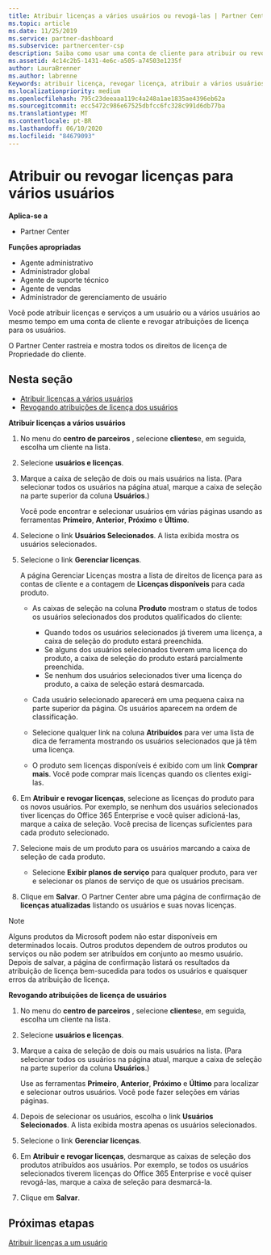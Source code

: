 ```yaml
---
title: Atribuir licenças a vários usuários ou revogá-las | Partner Center
ms.topic: article
ms.date: 11/25/2019
ms.service: partner-dashboard
ms.subservice: partnercenter-csp
description: Saiba como usar uma conta de cliente para atribuir ou revogar licenças e serviços a um usuário ou a vários usuários ao mesmo tempo.
ms.assetid: 4c14c2b5-1431-4e6c-a505-a74503e1235f
author: LauraBrenner
ms.author: labrenne
Keywords: atribuir licença, revogar licença, atribuir a vários usuários,
ms.localizationpriority: medium
ms.openlocfilehash: 795c23deeaaa119c4a248a1ae1835ae4396eb62a
ms.sourcegitcommit: ecc5472c986e67525dbfcc6fc328c991d6db77ba
ms.translationtype: MT
ms.contentlocale: pt-BR
ms.lasthandoff: 06/10/2020
ms.locfileid: "84679093"
---
```

# <a name="assign-or-revoke-licenses-to-multiple-users"></a>Atribuir ou revogar licenças para vários usuários

**Aplica-se a**

- Partner Center

**Funções apropriadas**

- Agente administrativo
- Administrador global
- Agente de suporte técnico
- Agente de vendas
- Administrador de gerenciamento de usuário

Você pode atribuir licenças e serviços a um usuário ou a vários usuários ao mesmo tempo em uma conta de cliente e revogar atribuições de licença para os usuários.

O Partner Center rastreia e mostra todos os direitos de licença de Propriedade do cliente.

## <a name="in-this-section"></a>Nesta seção


- [Atribuir licenças a vários usuários](#assign-licenses-to-groups)
- [Revogando atribuições de licença dos usuários](#revoking-licenses)

<a href="" id="assign-licenses-to-groups"></a>
**Atribuir licenças a vários usuários**

1. No menu do **centro de parceiros** , selecione **clientes**e, em seguida, escolha um cliente na lista.

2. Selecione **usuários e licenças**.

3. Marque a caixa de seleção de dois ou mais usuários na lista. (Para selecionar todos os usuários na página atual, marque a caixa de seleção na parte superior da coluna **Usuários**.)

    Você pode encontrar e selecionar usuários em várias páginas usando as ferramentas **Primeiro**, **Anterior**, **Próximo** e **Último**.

4. Selecione o link **Usuários Selecionados**. A lista exibida mostra os usuários selecionados.

5. Selecione o link **Gerenciar licenças**.

    A página Gerenciar Licenças mostra a lista de direitos de licença para as contas de cliente e a contagem de **Licenças disponíveis** para cada produto.

    -   As caixas de seleção na coluna **Produto** mostram o status de todos os usuários selecionados dos produtos qualificados do cliente:

        -   Quando todos os usuários selecionados já tiverem uma licença, a caixa de seleção do produto estará preenchida.
        -   Se alguns dos usuários selecionados tiverem uma licença do produto, a caixa de seleção do produto estará parcialmente preenchida.
        -   Se nenhum dos usuários selecionados tiver uma licença do produto, a caixa de seleção estará desmarcada.
    -   Cada usuário selecionado aparecerá em uma pequena caixa na parte superior da página. Os usuários aparecem na ordem de classificação.

    -   Selecione qualquer link na coluna **Atribuídos** para ver uma lista de dica de ferramenta mostrando os usuários selecionados que já têm uma licença.

    -   O produto sem licenças disponíveis é exibido com um link **Comprar mais**. Você pode comprar mais licenças quando os clientes exigi-las.

6.  Em **Atribuir e revogar licenças**, selecione as licenças do produto para os novos usuários. Por exemplo, se nenhum dos usuários selecionados tiver licenças do Office 365 Enterprise e você quiser adicioná-las, marque a caixa de seleção. Você precisa de licenças suficientes para cada produto selecionado.

7. Selecione mais de um produto para os usuários marcando a caixa de seleção de cada produto.
    -   Selecione **Exibir planos de serviço** para qualquer produto, para ver e selecionar os planos de serviço de que os usuários precisam.

8. Clique em **Salvar**. O Partner Center abre uma página de confirmação de **licenças atualizadas** listando os usuários e suas novas licenças.

>[!NOTE]
>Alguns produtos da Microsoft podem não estar disponíveis em determinados locais. Outros produtos dependem de outros produtos ou serviços ou não podem ser atribuídos em conjunto ao mesmo usuário. Depois de salvar, a página de confirmação listará os resultados da atribuição de licença bem-sucedida para todos os usuários e quaisquer erros da atribuição de licença.


<a href="" id="revoking-licenses"></a>
**Revogando atribuições de licença de usuários**

1. No menu do **centro de parceiros** , selecione **clientes**e, em seguida, escolha um cliente na lista.

2. Selecione **usuários e licenças**.

3. Marque a caixa de seleção de dois ou mais usuários na lista. (Para selecionar todos os usuários na página atual, marque a caixa de seleção na parte superior da coluna **Usuários**.)

    Use as ferramentas **Primeiro**, **Anterior**, **Próximo** e **Último** para localizar e selecionar outros usuários. Você pode fazer seleções em várias páginas.

4. Depois de selecionar os usuários, escolha o link **Usuários Selecionados**. A lista exibida mostra apenas os usuários selecionados.

5. Selecione o link **Gerenciar licenças**.

6. Em **Atribuir e revogar licenças**, desmarque as caixas de seleção dos produtos atribuídos aos usuários. Por exemplo, se todos os usuários selecionados tiverem licenças do Office 365 Enterprise e você quiser revogá-las, marque a caixa de seleção para desmarcá-la.

7. Clique em **Salvar**.

## <a name="next-steps"></a>Próximas etapas

[Atribuir licenças a um usuário](assign-licenses-to-users.md)